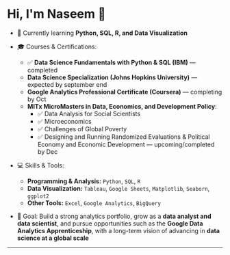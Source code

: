 # Hi, I'm Naseem 👋

- 🌱 Currently learning **Python, SQL, R, and Data Visualization**  
- 🎓 Courses & Certifications:  
  - ✅ **Data Science Fundamentals with Python & SQL (IBM)** — completed  
  - **Data Science Specialization (Johns Hopkins University)** — expected by september end
  - **Google Analytics Professional Certificate (Coursera)** — completing by Oct  
  - **MITx MicroMasters in Data, Economics, and Development Policy**:  
    - ✅ Data Analysis for Social Scientists  
    - ✅ Microeconomics  
    - ✅ Challenges of Global Poverty  
    - ✅ Designing and Running Randomized Evaluations & Political Economy and Economic Development — upcoming/completed by Dec  
- 💻 Skills & Tools:  
  - **Programming & Analysis:** `Python`, `SQL`, `R`  
  - **Data Visualization:** `Tableau`, `Google Sheets`, `Matplotlib`, `Seaborn`, `ggplot2`  
  - **Other Tools:** `Excel`, `Google Analytics`, `BigQuery`  

- 🚀 Goal: Build a strong analytics portfolio, grow as a **data analyst and data scientist**, and pursue opportunities such as the **Google Data Analytics Apprenticeship**, with a long-term vision of advancing in **data science at a global scale**  

---

  
